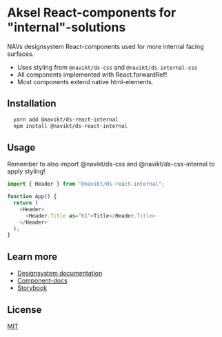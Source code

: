 # Aksel React-components for "internal"-solutions

NAVs designsystem React-components used for more internal facing surfaces.

- Uses styling from `@navikt/ds-css` and `@navikt/ds-internal-css`
- All components implemented with React.forwardRef!
- Most components extend native html-elements.

## Installation

```bash
  yarn add @navikt/ds-react-internal
  npm install @navikt/ds-react-internal
```

## Usage

Remember to also import @navikt/ds-css and @navikt/ds-css-internal to apply styling!

```javascript
import { Header } from "@navikt/ds-react-internal";

function App() {
  return (
    <Header>
      <Header.Title as="h1">Title</Header.Title>
    </Header>
  );
}
```

## Learn more

- [Designsystem documentation](https://aksel.nav.no/designsystem)
- [Component-docs](https://aksel.nav.no/designsystem/side/oversikt-komponenter)
- [Storybook](https://main--5f801fb2aea7820022de2936.chromatic.com/)

## License

[MIT](https://github.com/navikt/aksel/blob/main/LICENCE)
